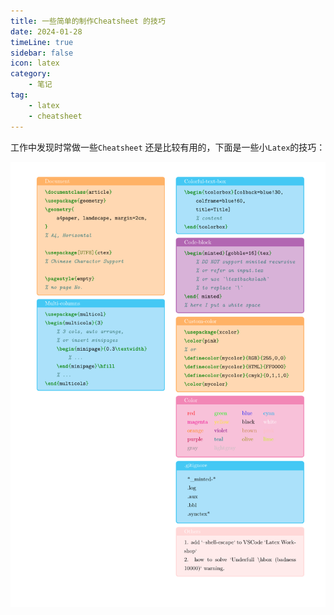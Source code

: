 ```yaml
---
title: 一些简单的制作Cheatsheet 的技巧
date: 2024-01-28
timeLine: true
sidebar: false  
icon: latex
category:  
    - 笔记      
tag:   
    - latex  
    - cheatsheet    
---    
```


工作中发现时常做一些`Cheatsheet` 还是比较有用的，下面是一些小`Latex`的技巧：  

![](./latex.png)